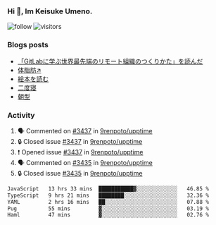 ### Hi 👋, Im Keisuke Umeno.

<!--
**9renpoto/9renpoto** is a ✨ _special_ ✨ repository because its `README.md` (this file) appears on your GitHub profile.

Here are some ideas to get you started:

- 🔭 I’m currently working on ...
- 🌱 I’m currently learning ...
- 👯 I’m looking to collaborate on ...
- 🤔 I’m looking for help with ...
- 💬 Ask me about ...
- 📫 How to reach me: ...
- 😄 Pronouns: ...
- ⚡ Fun fact: ...
-->

![follow](https://img.shields.io/github/followers/9renpoto?label=Follow&style=social)
![visitors](https://komarev.com/ghpvc/?username=9renpoto&label=Profile%20views&color=0e75b6&style=flat)

### Blogs posts

<!-- BLOG-POST-LIST:START -->
- [「GitLabに学ぶ世界最先端のリモート組織のつくりかた」を読んだ](https://9renpoto.win/entry/2024/09/10/remote_organization)
- [体脂肪↗](https://9renpoto.win/entry/2024/08/12/gaining_fat)
- [絵本を読む](https://9renpoto.win/entry/2024/07/26/picture_book)
- [二度寝](https://9renpoto.win/entry/2024/07/18/going_back_to_sleep)
- [朝型](https://9renpoto.win/entry/2024/05/29/im-an-early)
<!-- BLOG-POST-LIST:END -->

### Activity

<!--START_SECTION:activity-->
1. 🗣 Commented on [#3437](https://github.com/9renpoto/upptime/issues/3437#issuecomment-2389705165) in [9renpoto/upptime](https://github.com/9renpoto/upptime)
2. 🔒 Closed issue [#3437](https://github.com/9renpoto/upptime/issues/3437) in [9renpoto/upptime](https://github.com/9renpoto/upptime)
3. ❗ Opened issue [#3437](https://github.com/9renpoto/upptime/issues/3437) in [9renpoto/upptime](https://github.com/9renpoto/upptime)
4. 🗣 Commented on [#3435](https://github.com/9renpoto/upptime/issues/3435#issuecomment-2389675297) in [9renpoto/upptime](https://github.com/9renpoto/upptime)
5. 🔒 Closed issue [#3435](https://github.com/9renpoto/upptime/issues/3435) in [9renpoto/upptime](https://github.com/9renpoto/upptime)
<!--END_SECTION:activity-->

<!--START_SECTION:waka-->

```txt
JavaScript   13 hrs 33 mins  ███████████▓░░░░░░░░░░░░░   46.85 %
TypeScript   9 hrs 21 mins   ████████░░░░░░░░░░░░░░░░░   32.36 %
YAML         2 hrs 16 mins   ██░░░░░░░░░░░░░░░░░░░░░░░   07.88 %
Pug          55 mins         ▓░░░░░░░░░░░░░░░░░░░░░░░░   03.19 %
Haml         47 mins         ▓░░░░░░░░░░░░░░░░░░░░░░░░   02.76 %
```

<!--END_SECTION:waka-->
